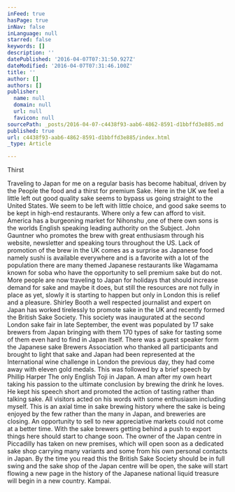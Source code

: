 ```yaml
---
inFeed: true
hasPage: true
inNav: false
inLanguage: null
starred: false
keywords: []
description: ''
datePublished: '2016-04-07T07:31:50.927Z'
dateModified: '2016-04-07T07:31:46.100Z'
title: ''
author: []
authors: []
publisher:
  name: null
  domain: null
  url: null
  favicon: null
sourcePath: _posts/2016-04-07-c4438f93-aab6-4862-8591-d1bbffd3e885.md
published: true
url: c4438f93-aab6-4862-8591-d1bbffd3e885/index.html
_type: Article

---
```

Thirst

Traveling to Japan for me on a regular basis has become habitual, driven by the People the food and a thirst for premium Sake.
Here in the UK we feel a little left out good quality sake seems to bypass us going straight to the United States.
We seem to be left with little choice, and good sake seems to be kept in high-end restaurants. Where only a few can afford to visit.
America has a burgeoning market for Nihonshu ,one of there own sons is the worlds English speaking leading authority on the Subject. John Gauntner who promotes the brew with great enthusiasm through his website, newsletter and speaking tours throughout the US.
Lack of promotion of the brew in the UK comes as a surprise as Japanese food namely sushi is available everywhere and is a favorite with a lot of the population there are many themed Japanese restaurants like Wagamama known for soba who have the opportunity to sell premium sake but do not.
More people are now traveling to Japan for holidays that should increase demand for sake and maybe it does, but still the resources are not fully in place as yet, slowly it is starting to happen but only in London this is relief and a pleasure.
Shirley Booth a well respected journalist and expert on Japan has worked tirelessly to promote sake in the UK and recently formed the British Sake Society.
This society was inaugurated at the second London sake fair in late September, the event was populated by 17 sake brewers from Japan bringing with them 170 types of sake for tasting some of them even hard to find in Japan itself.
There was a guest speaker form the Japanese sake Brewers Association who thanked all participants and brought to light that sake and Japan had been represented at the International wine challenge in London the previous day, they had come away with eleven gold medals.
This was followed by a brief speech by Phillip Harper The only English Toji in Japan. 
A man after my own heart taking his passion to the ultimate conclusion by brewing the drink he loves.
He kept his speech short and promoted the action of tasting rather than talking sake. All visitors acted on his words with some enthusiasm including myself.
This is an axial time in sake brewing history where the sake is being enjoyed by the few rather than the many in Japan, and breweries are closing. An opportunity to sell to new appreciative markets could not come at a better time.
With the sake brewers getting behind a push to export things here should start to change soon. The owner of the Japan centre in Piccadilly has taken on new premises, which will open soon as a dedicated sake shop carrying many variants and some from his own personal contacts in Japan. 
By the time you read this the British Sake Society should be in full swing and the sake shop of the Japan centre will be open, the sake will start flowing a new page in the history of the Japanese national liquid treasure will begin in a new country. Kampai.